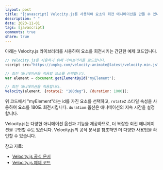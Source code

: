 ```yaml
---
layout: post
title: "[javascript] Velocity.js를 사용하여 요소의 회전 애니메이션을 만들 수 있나요?"
description: " "
date: 2023-11-01
tags: [javascript]
comments: true
share: true
---
```


아래는 Velocity.js 라이브러리를 사용하여 요소를 회전시키는 간단한 예제 코드입니다.

```javascript
// Velocity.js를 사용하기 위해 라이브러리를 로드합니다.
<script src="https://unpkg.com/velocity-animate@latest/velocity.min.js"></script>

// 회전 애니메이션을 적용할 요소를 선택합니다.
var element = document.getElementById("myElement");

// 회전 애니메이션을 적용합니다.
Velocity(element, {rotateZ: "180deg"}, {duration: 1000});
```

위 코드에서 "myElement"라는 id를 가진 요소를 선택하고, `rotateZ` 스타일 속성을 사용하여 요소를 180도 회전시킵니다. `duration` 옵션은 애니메이션의 지속 시간을 설정합니다.

Velocity.js는 다양한 애니메이션 옵션과 기능을 제공하므로, 더 복잡한 회전 애니메이션을 구현할 수도 있습니다. Velocity.js의 공식 문서를 참조하면 더 다양한 사용법을 확인할 수 있습니다.

참고 자료:
- [Velocity.js 공식 문서](https://velocityjs.org/)
- [Velocity.js 예제 코드](https://velocityjs.org/#basic-usage)